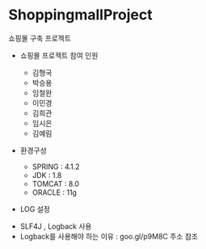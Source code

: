 # ShoppingmallProject
쇼핑몰 구축 프로젝트

* 쇼핑몰 프로젝트 참여 인원
   - 김형국
   - 박승용
   - 임철완
   - 이민경
   - 김희관
   - 임시은
   - 김예림

* 환경구성

   - SPRING : 4.1.2
   - JDK : 1.8
   - TOMCAT : 8.0
   - ORACLE : 11g
   
 * LOG 설정
 
  - SLF4J , Logback 사용
  - Logback를 사용해야 하는 이유 : goo.gl/p9M8C 주소 참조
 
 